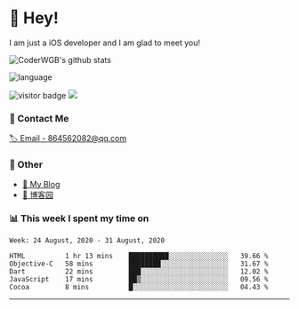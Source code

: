 # 👋 Hey!


I am just a iOS developer and I am glad to meet you!

![CoderWGB's github stats](https://github-readme-stats.vercel.app/api?username=WangGuibin&&show_icons=true&&title_color=1abc9c&&icon_color=1abc9c)

![language](https://github-readme-stats.vercel.app/api/top-langs/?username=WangGuibin&hide_langs_below=1&theme=default&line_height=27&layout=compact)


<img src="https://visitor-badge.laobi.icu/badge?page_id=wangguibin.wangguibin" alt="visitor badge"/>       
<a title="Hits" target="_blank" href="https://github.com/wangguibin/wangguibin"><img src="https://hits.b3log.org/wangguibin/wangguibin.svg"></a>



### 📮 Contact Me

[🏷 Email - 864562082@qq.com](mailto:864562082@qq.com)


### 🤪 Other

- [📌 My Blog](http://wangguibin.github.io/hexo-github-action)
- [📌 博客园](https://www.cnblogs.com/wgb1234/)

### 📊 This week I spent my time on

<!--START_SECTION:waka-->
```text
Week: 24 August, 2020 - 31 August, 2020

HTML          1 hr 13 mins    ██████████░░░░░░░░░░░░░░░   39.66 % 
Objective-C   58 mins         ████████░░░░░░░░░░░░░░░░░   31.67 % 
Dart          22 mins         ███░░░░░░░░░░░░░░░░░░░░░░   12.02 % 
JavaScript    17 mins         ██▒░░░░░░░░░░░░░░░░░░░░░░   09.56 % 
Cocoa         8 mins          █░░░░░░░░░░░░░░░░░░░░░░░░   04.43 % 
```
<!--END_SECTION:waka-->

---
